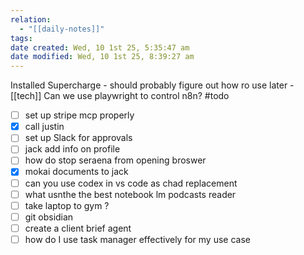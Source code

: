 ```yaml
---
relation:
  - "[[daily-notes]]"
tags:
date created: Wed, 10 1st 25, 5:35:47 am
date modified: Wed, 10 1st 25, 8:39:27 am
---
```


Installed Supercharge - should probably figure out how ro use later - [[tech]]
Can we use playwright to control n8n?
#todo
- [ ] set up stripe mcp properly
- [x] call justin
- [ ] set up Slack for approvals
- [ ] jack add info on profile
- [ ] how do stop seraena from opening broswer
- [x] mokai documents to jack
- [ ] can you use codex in vs code as chad replacement
- [ ] what usnthe the best notebook lm podcasts reader
- [ ] take laptop to gym ?
- [ ] git obsidian
- [ ] create a client brief agent
- [ ] how do I use task manager effectively for my use case
